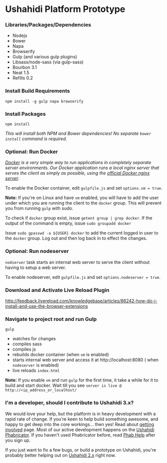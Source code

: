 Ushahidi Platform Prototype
===========================

### Libraries/Packages/Dependencies

* Nodejs
* Bower
* Napa
* Browserify
* Gulp (and various gulp plugins)
* Libsass/node-sass (via gulp-sass)
* Bourbon 3.1
* Neat 1.5
* Refills 0.2

### Install Build Requirements
`npm install -g gulp napa browserify`

### Install Packages
`npm install`

*This will install both NPM and Bower dependencies! No separate `bower install` command is required.*

### Optional: Run Docker

*[Docker](https://www.docker.com/) is a very simple way to run applications in
completely separate server environments. Our Docker application runs a local
nginx server that serves the client as simply as possible, using the
[official Docker nginx server](https://registry.hub.docker.com/_/nginx/).*

To enable the Docker container, edit `gulpfile.js` and set `options.vm = true`.

**Note:** If you're on Linux and have `vm` enabled, you will have to add the user under which you are
running the client to the `docker` group. This will prevent you from running `gulp` with sudo.

To check if `docker` group exist, issue `getent group | grep docker`. If the output of the command
is empty, issue `sudo groupadd docker`

Issue `sudo gpasswd -a ${USER} docker` to add the current logged in user to the `docker` group. Log out and then log back in to effect the changes.

### Optional: Run nodeserver

`nodserver` task starts an internal web server to serve the client without having to setup a web server.

To enable nodeserver, edit `gulpfile.js` and set `options.nodeserver = true`.

### Download and Activate Live Reload Plugin

http://feedback.livereload.com/knowledgebase/articles/86242-how-do-i-install-and-use-the-browser-extensions

### Navigate to project root and run Gulp

`gulp`

* watches for changes
* compiles sass
* compiles js
* rebuilds docker container (when `vm` is enabled)
* starts internal web server and access it at http://localhost:8080 ( when `nodeserver` is enabled)
* live reloads `index.html`

**Note:** If you enable `vm` and run `gulp` for the first time, it take a while for it to build and start docker. Wait till you see `server is live @ http://<ip_address_or_localhost/`

### I'm a developer, should I contribute to Ushahidi 3.x?

We would love your help, but the platform is in heavy development with a rapid rate
of change. If you're keen to help build something awesome, and happy to get deep
into the core workings... then yes! Read about [getting involved](https://wiki.ushahidi.com/display/WIKI/Ushahidi+v3.x+-+Getting+Involved) page.
Most of our active development happens on the [Ushahidi Phabricator](https://phabricator.ushahidi.com/).
If you haven't used Phabricator before, read [Phab Help](https://phabricator.ushahidi.com/w/help/phabricator/) after you sign up.

If you just want to fix a few bugs, or build a prototype on Ushahidi, you're probably
better helping out on [Ushahidi 2.x](https://github.com/ushahidi/Ushahidi_Web) right now.
